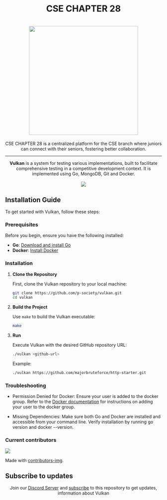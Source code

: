 <h1 align="center">
    CSE CHAPTER 28
</h1>

<h1 align="center">
    <img src="https://github.com/user-attachments/assets/313d8a1c-53c9-41ac-a33d-5722a17992f6](https://cse-chapter-28.vercel.app/" width="350">
</h1>

<div align="center">
    CSE CHAPTER 28 is a centralized platform for the CSE branch where juniors can connect with their seniors, fostering
better collaboration.
</div>



----------------------------------------

<div align="center">
    <b>Vulkan</b> is a system for testing various implementations, built to facilitate comprehensive testing in a competitive development context. It is implemented using Go, MongoDB, Git and Docker.
</div>

<div align="center">
    <br/>
	<img src='https://skillicons.dev/icons?i=react,tailwind,nodejs,git,mongodb' ></img>
</div>

## Installation Guide

To get started with Vulkan, follow these steps:

### Prerequisites

Before you begin, ensure you have the following installed:

- **Go**: [Download and install Go](https://golang.org/doc/install)
- **Docker**: [Install Docker](https://docs.docker.com/get-docker/)

### Installation

1. **Clone the Repository**

   First, clone the Vulkan repository to your local machine:

   ```bash
   git clone https://github.com/p-society/vulkan.git
   cd vulkan
   ```

2. **Build the Project**

    Use `make` to build the Vulkan executable:

    ```bash
    make
    ```

3. **Run**

    Execute Vulkan with the desired GitHub repository URL:

    ```bash
    ./vulkan <github-url>
    ```
    Example:

    ```bash
    ./vulkan https://github.com/majorbruteforce/http-starter.git
    ```

### Troubleshooting

- Permission Denied for Docker: Ensure your user is added to the docker group. Refer to the [Docker documentation](https://docs.docker.com/engine/install/linux-postinstall/) for instructions on adding your user to the docker group.

- Missing Dependencies: Make sure both Go and Docker are installed and accessible from your command line. Verify installation by running go version and docker --version.


### Current contributors <a name="Current contributors"></a>

<a href="https://github.com/p-society/vulkan/graphs/contributors">
    <img src="https://contributors-img.web.app/image?repo=p-society/vulkan" />
</a>

Made with [contributors-img](https://contributors-img.web.app).

## Subscribe to updates
<center>
	
Join our [Discord Server](https://discord.gg/UhmKJGMnan) and [subscribe](https://github.com/p-society/vulkan) to this repository  to get updates, information about Vulkan
    
</center>
